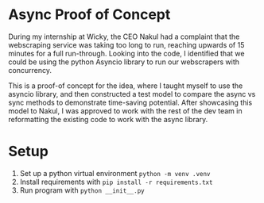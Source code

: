 # Async Proof of Concept

During my internship at Wicky, the CEO Nakul had a complaint that the webscraping service was taking too long to run, reaching upwards of 15 minutes for a full run-through. Looking into the code, I identified that we could be using the python Asyncio library to run our webscrapers with concurrency. 

This is a proof-of concept for the idea, where I taught myself to use the asyncio library, and then constructed a test model to compare the async vs sync methods to demonstrate time-saving potential. After showcasing this model to Nakul, I was approved to work with the rest of the dev team in reformatting the existing code to work with the async library. 

# Setup
1. Set up a python virtual environment `python -m venv .venv`
2. Install requirements with `pip install -r requirements.txt `
3. Run program with `python __init__.py`


